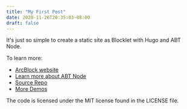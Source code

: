```yaml
---
title: "My First Post"
date: 2020-11-26T20:35:03-08:00
draft: false
---
```


It's just so simple to create a static site as Blocklet with Hugo and ABT Node.

To learn more: 
- [ArcBlock website](https://www.arcblock.io)
- [Learn more about ABT Node](https://www.arcblock.io/en/developer-portal)
- [Source Repo](https://github.com/blocklet/hugo-demo)
- [More Demos](https://github.com/blocklet/)

The code is licensed under the MIT license found in the LICENSE file.